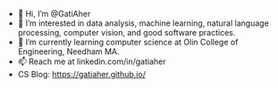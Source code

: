 - 👋 Hi, I’m @GatiAher
- 👀 I’m interested in data analysis, machine learning, natural language processing, computer vision, and good software practices.
- 🌱 I’m currently learning computer science at Olin College of Engineering, Needham MA.
- 📫 Reach me at linkedin.com/in/gatiaher
- CS Blog: https://gatiaher.github.io/

<!---
GatiAher/GatiAher is a ✨ special ✨ repository because its `README.md` (this file) appears on your GitHub profile.
You can click the Preview link to take a look at your changes.
--->
